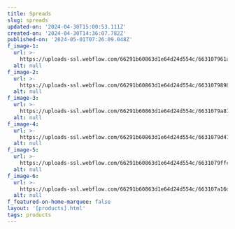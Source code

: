 ```yaml
---
title: Spreads
slug: spreads
updated-on: '2024-04-30T15:00:53.111Z'
created-on: '2024-04-30T14:36:07.782Z'
published-on: '2024-05-01T07:26:09.048Z'
f_image-1:
  url: >-
    https://uploads-ssl.webflow.com/66291b60863d1e64d24d554c/663107961a1e83b200d365f4_%5C.jpg
  alt: null
f_image-2:
  url: >-
    https://uploads-ssl.webflow.com/66291b60863d1e64d24d554c/663107989886f35462dce8aa_81k2lY89TEL._AC_UF894%2C1000_QL80_.jpg
  alt: null
f_image-3:
  url: >-
    https://uploads-ssl.webflow.com/66291b60863d1e64d24d554c/6631079a81745229255ad09a_810-ffRNjQL._AC_UF894%2C1000_QL80_.jpg
  alt: null
f_image-4:
  url: >-
    https://uploads-ssl.webflow.com/66291b60863d1e64d24d554c/6631079d4725ec88bacd0e96_30834644.webp
  alt: null
f_image-5:
  url: >-
    https://uploads-ssl.webflow.com/66291b60863d1e64d24d554c/6631079ffc4dad1391224c2e_images.jpeg
  alt: null
f_image-6:
  url: >-
    https://uploads-ssl.webflow.com/66291b60863d1e64d24d554c/663107a16d6f186626770150_milan-textured-matte-bedspread-25-x-26m-champagne-165444.jpg
  alt: null
f_featured-on-home-marquee: false
layout: '[products].html'
tags: products
---
```



